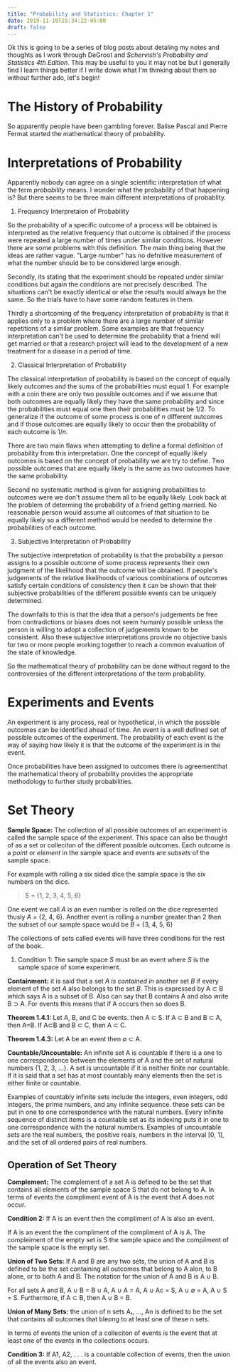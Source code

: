 ```yaml
---
title: "Probability and Statistics: Chapter 1"
date: 2019-11-10T15:34:22-05:00
draft: false
---
```


Ok this is going to be a series of blog posts about detaling my notes and thoughts as
I work through DeGroot and *Schervish's Probability and Statistics 4th Edition.* This may be
useful to you it may not be but I generally find I learn things better if I write down
what I'm thinking about them so without further ado, let's begin!

# The History of Probability

So apparently people have been gambling forever. Balise Pascal and Pierre Fermat started the
mathematical theory of probability.

# Interpretations of Probability

Apparently nobody can agree on a single scientific interpretation of what the term *probability* means. I wonder what the probability of that happening is? But there seems to
be three main different interpretations of probablity.

1. Frequency Interpretaion of Probability

So the probability of a specific outcome of a process will be obtained is interpreted as
the relative frequency that outcome is obtained if the process were repeated a large number
of times under similar conditions. However there are some problems with this definition.
The main thing being that the ideas are rather vague. "Large number" has no defnitive
measurement of what the number should be to be considered large enough.

Secondly, its stating that the experiment should be repeated under similar conditions but
again the conditions are not precisely described. The situations can't be exactly identical
or else the results would always be the same. So the trials have to have some random features in them.

Thirdly a shortcoming of the frequency interpretation of probability is that it applies only to
a problem where there are a large number of similar repetitions of a similar problem. Some
examples are that frequency interpretation can't be used to determine the probability that a
friend will get married or that a research project will lead to the development of a new
treatment for a disease in a period of time.

2. Classical Interpretation of Probability

The classical interpretation of probability is based on the concept of equally likely outcomes
and the sums of the probabilities must equal 1. For example with a coin there are only two possible outcomes and if we assume that both outcomes are equally likely they have the same
probability and since the probabilities must equal one then their probabilities must be 1/2. To
generalize if the outcome of some process is one of *n* different outcomes and if those outcomes
are equally likely to occur then the probability of each outcome is 1/*n*.

There are two main flaws when attempting to define a formal definition of probability from this
interpretation. One the concept of equally likely outcomes is based on the concept of probability
we are try to define. Two possible outcomes that are equally likely is the same as two outcomes have the same probability.

Second no systematic method is given for assigning probabilities to outcomes were we don't assume
them all to be equally likely. Look back at the problem of determing the probability of a friend
getting married. No reasonable person would assume all outcomes of that situation to be equally likely so a different method would be needed to determine the probabilities of each outcome.

3. Subjective Interpretation of Probability

The subjective interpretation of probability is that the probability a person assigns to a
possible outcome of some process represents their own judgment of the likelihood that the
outcome will be obtained. If people's judgements of the relative likelihoods of various combinations of outcomes satisfy certain conditions of consistency then it can be shown that
their subjective probabilities of the different possible events can be uniquely determined.

The downfalls to this is that the idea that a person's judgements be free from contradictions
or biases does not seem humanly possible unless the person is willing to adopt a collection of
judgements known to be consistent. Also these subjective interpretations provide no objective
basis for two or more  people working together to reach a common evaluation of the state of
knowledge.

So the mathematical theory of probability can be done without regard to the controversies of
the different interpretations of the term probability.

# Experiments and Events

An experiment is any process, real or hypothetical, in which the possible outcomes can be
identified ahead of time. An event is a well defined set of possible outcomes of the experiment.
The probability of each event is the way of saying how likely it is that the outcome of the
experiment is in the event.

Once probabilities have been assigned to outcomes there is agreementthat the mathematical
theory of probability provides the appropriate methodology to further study probabilities.

# Set Theory

**Sample Space:** The collection of all possible outcomes of an experiment is called the sample
space of the experiment. This space can also be thought of as a set or colleciton of the
different possible outcomes. Each outcome is a *point* or *element* in the sample space and
events are *subsets* of the sample space.

For example with rolling a six sided dice the sample space is the six numbers on the dice.

> S = {1, 2, 3, 4, 5, 6}

One event we call *A* is an even number is rolled on the dice represented thusly *A* = {2, 4, 6}.
Another event is rolling a number greater than 2 then the subset of our sample space would
be *B* = {3, 4, 5, 6}

The collections of sets called events will have three conditions for the rest of the book.

1. Condition 1: The sample space *S* must be an event where *S* is the sample space of some
experiment.

**Containment:** it is said that a set *A is contained in* another set *B* if every element of
the set *A* also belongs to the set *B*. This is expressed by A ⊂ B which says A is a subset
of B. Also can say that B contains A and also write B ⊃ A. For events this means that if A
occurs then so does B.

**Theorem 1.4.1:** Let A, B, and C be events. then A ⊂ S. If A ⊂ B and B ⊂ A, then A=B. If A⊂B and B ⊂ C, then A ⊂ C.

**Theorem 1.4.3:** Let A be an event then ∅ ⊂ A.

**Countable/Uncountable:** An infinite set A is countable if there is a one to one
correspondence between the elements of A and the set of natural numbers {1, 2, 3, ...}. A set is uncountable if it is neither finite nor countable. If it is said
that a set has at most countably many elements then the set is either finite or countable.

Examples of countably infinite sets include the integers, even integers, odd integers,
the prime numbers, and any infinite sequence. these sets can be put in one to one
correspondence with the natural numbers. Every infinite sequence of distinct items
is a countable set as its indexing puts it in one to one correspondence with the natural numbers. Examples of uncountable sets are the real numbers, the positive
reals, numbers in the interval [0, 1], and the set of all ordered pairs of real
numbers.

## Operation of Set Theory

**Complement:** The complement of a set A is defined to be the set that contains all
elements of the sample space S that do not belong to A. In terms of events the
compliment event of A is the event that A does not occur.

**Condition 2:** If A is an event then the compliment of A is also an event.

If A is an event the the compliment of the compliment of A is A. The compleiment of the empty set is S the sample space and the compilment of the sample space is the empty set.

**Union of Two Sets:** If A and B are any two sets, the union of A and B is defined
to be the set containing all outcomes that belong to A alon, to B alone, or to both
A and B. The notation for the union of A and B is A ∪ B.

For all sets A and B,
A ∪ B = B ∪ A,
A ∪ A = A,
A ∪ Ac = S,
A ∪ ∅ = A,
A ∪ S = S.
Furthermore, if A ⊂ B, then A ∪ B = B.

**Union of Many Sets:** the union of n sets A₁, ..., An is defined to be the set that
contains all outcomes that bleong to at least one of these n sets.

In terms of events the union of a colleciton of events is the event that at least
one of the events in the collections occurs.

**Condition 3:** If A1, A2, . . . is a countable collection of events, then the union of all the events also an event.

